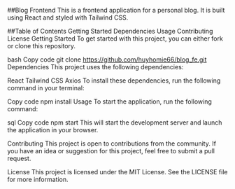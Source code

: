##Blog Frontend
This is a frontend application for a personal blog. It is built using React and styled with Tailwind CSS.

##Table of Contents
Getting Started
Dependencies
Usage
Contributing
License
Getting Started
To get started with this project, you can either fork or clone this repository.

bash
Copy code
git clone https://github.com/huyhomie66/blog_fe.git
Dependencies
This project uses the following dependencies:

React
Tailwind CSS
Axios
To install these dependencies, run the following command in your terminal:

Copy code
npm install
Usage
To start the application, run the following command:

sql
Copy code
npm start
This will start the development server and launch the application in your browser.

Contributing
This project is open to contributions from the community. If you have an idea or suggestion for this project, feel free to submit a pull request.

License
This project is licensed under the MIT License. See the LICENSE file for more information.
